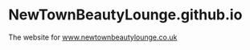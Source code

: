 NewTownBeautyLounge.github.io
=============================

The website for www.newtownbeautylounge.co.uk
